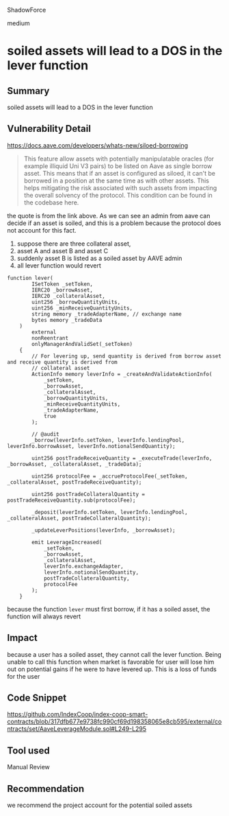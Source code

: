 ShadowForce

medium

# soiled assets will lead to a DOS in the lever function

## Summary
soiled assets will lead to a DOS in the lever function
## Vulnerability Detail
https://docs.aave.com/developers/whats-new/siloed-borrowing
> This feature allow assets with potentially manipulatable oracles (for example illiquid Uni V3 pairs) to be listed on Aave as single borrow asset. This means that if an asset is configured as siloed, it can't be borrowed in a position at the same time as with other assets. This helps mitigating the risk associated with such assets from impacting the overall solvency of the protocol. This condition can be found in the codebase here.

the quote is from the link above. As we can see an admin from aave can decide if an asset is soiled, and this is a problem because the protocol does not account for this fact.

1. suppose there are three collateral asset,
2. asset A and asset B and asset C
3. suddenly asset B is listed as a soiled asset by AAVE admin
4. all lever function would revert

```solidity
function lever(
        ISetToken _setToken,
        IERC20 _borrowAsset,
        IERC20 _collateralAsset,
        uint256 _borrowQuantityUnits,
        uint256 _minReceiveQuantityUnits,
        string memory _tradeAdapterName, // exchange name
        bytes memory _tradeData
    )
        external
        nonReentrant
        onlyManagerAndValidSet(_setToken)
    {
        // For levering up, send quantity is derived from borrow asset and receive quantity is derived from 
        // collateral asset
        ActionInfo memory leverInfo = _createAndValidateActionInfo(
            _setToken,
            _borrowAsset,
            _collateralAsset,
            _borrowQuantityUnits,
            _minReceiveQuantityUnits,
            _tradeAdapterName,
            true
        );

        // @audit
        _borrow(leverInfo.setToken, leverInfo.lendingPool, leverInfo.borrowAsset, leverInfo.notionalSendQuantity);

        uint256 postTradeReceiveQuantity = _executeTrade(leverInfo, _borrowAsset, _collateralAsset, _tradeData);

        uint256 protocolFee = _accrueProtocolFee(_setToken, _collateralAsset, postTradeReceiveQuantity);

        uint256 postTradeCollateralQuantity = postTradeReceiveQuantity.sub(protocolFee);

        _deposit(leverInfo.setToken, leverInfo.lendingPool, _collateralAsset, postTradeCollateralQuantity);

        _updateLeverPositions(leverInfo, _borrowAsset);

        emit LeverageIncreased(
            _setToken,
            _borrowAsset,
            _collateralAsset,
            leverInfo.exchangeAdapter,
            leverInfo.notionalSendQuantity,
            postTradeCollateralQuantity,
            protocolFee
        );
    }
```
because the function `lever` must first borrow, if it has a soiled asset, the function will always revert
## Impact
because a user has a soiled asset, they cannot call the lever function. Being unable to call this function when market is favorable for user will lose him out on potential gains if he were to have levered up. This is a loss of funds for the user
## Code Snippet
https://github.com/IndexCoop/index-coop-smart-contracts/blob/317dfb677e9738fc990cf69d198358065e8cb595/external/contracts/set/AaveLeverageModule.sol#L249-L295
## Tool used

Manual Review

## Recommendation
we recommend the project account for the potential soiled assets 